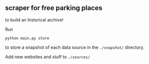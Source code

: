 ## scraper for free parking places

to build an historical archive!

Run
```shell script
python main.py store
```

to store a snapshot of each data source in the `./snapshot/` directory.

Add new websites and stuff to `./sources/` 